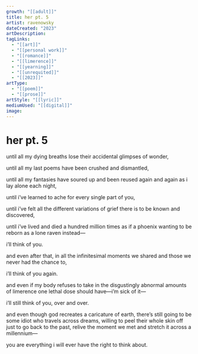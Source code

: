 ```yaml
---
growth: "[[adult]]"
title: her pt. 5
artist: ravenowsky
dateCreated: "2023"
artDescription:
tagLinks:
  - "[[art]]"
  - "[[personal work]]"
  - "[[romance]]"
  - "[[limerence]]"
  - "[[yearning]]"
  - "[[unrequited]]"
  - "[[2023]]"
artType:
  - "[[poem]]"
  - "[[prose]]"
artStyle: "[[lyric]]"
mediumUsed: "[[digital]]"
image:
---
```

# her pt. 5

until all my dying breaths lose their accidental glimpses of wonder,

until all my last poems have been crushed and dismantled,

until all my fantasies have soured up and been reused again and again as i lay alone each night,

until i’ve learned to ache for every single part of you,

until i’ve felt all the different variations of grief there is to be known and discovered,

until i’ve lived and died a hundred million times as if a phoenix wanting to be reborn as a lone raven instead—

  

i’ll think of you.

  

and even after that, in all the infinitesimal moments we shared and those we never had the chance to,

  

i’ll think of you again.

  

and even if my body refuses to take in the disgustingly abnormal amounts of limerence one lethal dose should have—i’m sick of it—

  

i’ll still think of you, over and over.

  

and even though god recreates a caricature of earth, there’s still going to be some idiot who travels across dreams, willing to peel their whole skin off just to go back to the past, relive the moment we met and stretch it across a millennium—

  

you are everything i will ever have the right to think about.